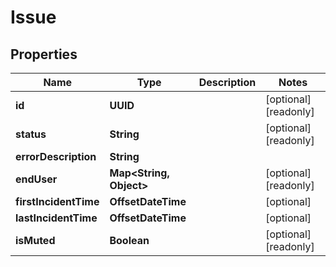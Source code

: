 

# Issue


## Properties

Name | Type | Description | Notes
------------ | ------------- | ------------- | -------------
**id** | **UUID** |  |  [optional] [readonly]
**status** | **String** |  |  [optional] [readonly]
**errorDescription** | **String** |  | 
**endUser** | **Map&lt;String, Object&gt;** |  |  [optional] [readonly]
**firstIncidentTime** | **OffsetDateTime** |  |  [optional]
**lastIncidentTime** | **OffsetDateTime** |  |  [optional]
**isMuted** | **Boolean** |  |  [optional] [readonly]



